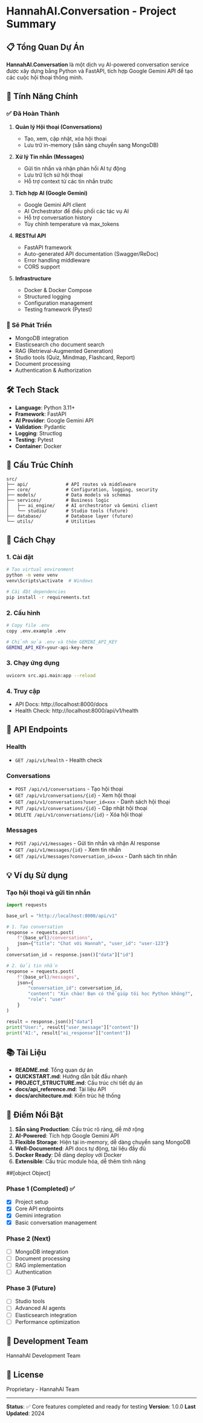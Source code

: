 # HannahAI.Conversation - Project Summary

## 📋 Tổng Quan Dự Án

**HannahAI.Conversation** là một dịch vụ AI-powered conversation service được xây dựng bằng Python và FastAPI, tích hợp Google Gemini API để tạo các cuộc hội thoại thông minh.

## 🎯 Tính Năng Chính

### ✅ Đã Hoàn Thành
1. **Quản lý Hội thoại (Conversations)**
   - Tạo, xem, cập nhật, xóa hội thoại
   - Lưu trữ in-memory (sẵn sàng chuyển sang MongoDB)

2. **Xử lý Tin nhắn (Messages)**
   - Gửi tin nhắn và nhận phản hồi AI tự động
   - Lưu trữ lịch sử hội thoại
   - Hỗ trợ context từ các tin nhắn trước

3. **Tích hợp AI (Google Gemini)**
   - Google Gemini API client
   - AI Orchestrator để điều phối các tác vụ AI
   - Hỗ trợ conversation history
   - Tùy chỉnh temperature và max_tokens

4. **RESTful API**
   - FastAPI framework
   - Auto-generated API documentation (Swagger/ReDoc)
   - Error handling middleware
   - CORS support

5. **Infrastructure**
   - Docker & Docker Compose
   - Structured logging
   - Configuration management
   - Testing framework (Pytest)

### 🚧 Sẽ Phát Triển
- MongoDB integration
- Elasticsearch cho document search
- RAG (Retrieval-Augmented Generation)
- Studio tools (Quiz, Mindmap, Flashcard, Report)
- Document processing
- Authentication & Authorization

## 🛠️ Tech Stack

- **Language**: Python 3.11+
- **Framework**: FastAPI
- **AI Provider**: Google Gemini API
- **Validation**: Pydantic
- **Logging**: Structlog
- **Testing**: Pytest
- **Container**: Docker

## 📁 Cấu Trúc Chính

```
src/
├── api/              # API routes và middleware
├── core/             # Configuration, logging, security
├── models/           # Data models và schemas
├── services/         # Business logic
│   ├── ai_engine/    # AI orchestrator và Gemini client
│   └── studio/       # Studio tools (future)
├── database/         # Database layer (future)
└── utils/            # Utilities
```

## 🚀 Cách Chạy

### 1. Cài đặt
```bash
# Tạo virtual environment
python -m venv venv
venv\Scripts\activate  # Windows

# Cài đặt dependencies
pip install -r requirements.txt
```

### 2. Cấu hình
```bash
# Copy file .env
copy .env.example .env

# Chỉnh sửa .env và thêm GEMINI_API_KEY
GEMINI_API_KEY=your-api-key-here
```

### 3. Chạy ứng dụng
```bash
uvicorn src.api.main:app --reload
```

### 4. Truy cập
- API Docs: http://localhost:8000/docs
- Health Check: http://localhost:8000/api/v1/health

## 📝 API Endpoints

### Health
- `GET /api/v1/health` - Health check

### Conversations
- `POST /api/v1/conversations` - Tạo hội thoại
- `GET /api/v1/conversations/{id}` - Xem hội thoại
- `GET /api/v1/conversations?user_id=xxx` - Danh sách hội thoại
- `PUT /api/v1/conversations/{id}` - Cập nhật hội thoại
- `DELETE /api/v1/conversations/{id}` - Xóa hội thoại

### Messages
- `POST /api/v1/messages` - Gửi tin nhắn và nhận AI response
- `GET /api/v1/messages/{id}` - Xem tin nhắn
- `GET /api/v1/messages?conversation_id=xxx` - Danh sách tin nhắn

## 💡 Ví dụ Sử dụng

### Tạo hội thoại và gửi tin nhắn

```python
import requests

base_url = "http://localhost:8000/api/v1"

# 1. Tạo conversation
response = requests.post(
    f"{base_url}/conversations",
    json={"title": "Chat với Hannah", "user_id": "user-123"}
)
conversation_id = response.json()["data"]["id"]

# 2. Gửi tin nhắn
response = requests.post(
    f"{base_url}/messages",
    json={
        "conversation_id": conversation_id,
        "content": "Xin chào! Bạn có thể giúp tôi học Python không?",
        "role": "user"
    }
)

result = response.json()["data"]
print("User:", result["user_message"]["content"])
print("AI:", result["ai_response"]["content"])
```

## 📚 Tài Liệu

- **README.md**: Tổng quan dự án
- **QUICKSTART.md**: Hướng dẫn bắt đầu nhanh
- **PROJECT_STRUCTURE.md**: Cấu trúc chi tiết dự án
- **docs/api_reference.md**: Tài liệu API
- **docs/architecture.md**: Kiến trúc hệ thống

## 🔑 Điểm Nổi Bật

1. **Sẵn sàng Production**: Cấu trúc rõ ràng, dễ mở rộng
2. **AI-Powered**: Tích hợp Google Gemini API
3. **Flexible Storage**: Hiện tại in-memory, dễ dàng chuyển sang MongoDB
4. **Well-Documented**: API docs tự động, tài liệu đầy đủ
5. **Docker Ready**: Dễ dàng deploy với Docker
6. **Extensible**: Cấu trúc module hóa, dễ thêm tính năng

##[object Object]
### Phase 1 (Completed) ✅
- [x] Project setup
- [x] Core API endpoints
- [x] Gemini integration
- [x] Basic conversation management

### Phase 2 (Next)
- [ ] MongoDB integration
- [ ] Document processing
- [ ] RAG implementation
- [ ] Authentication

### Phase 3 (Future)
- [ ] Studio tools
- [ ] Advanced AI agents
- [ ] Elasticsearch integration
- [ ] Performance optimization

## 👥 Development Team

HannahAI Development Team

## 📄 License

Proprietary - HannahAI Team

---

**Status**: ✅ Core features completed and ready for testing
**Version**: 1.0.0
**Last Updated**: 2024

